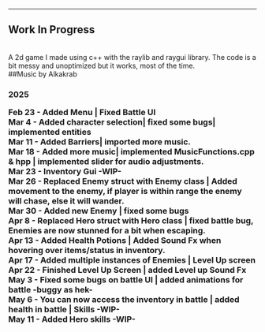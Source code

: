 ------------------
Work In Progress
------------------
<br>
A 2d game I made using c++ with the raylib and raygui library. The code is a bit messy and unoptimized but it works, most of the time.
<br>
##Music by Alkakrab
<lr>
<h3> 2025

Feb 23 - Added Menu | Fixed Battle UI
<br>
Mar 4 - Added character selection| fixed some bugs| implemented entities
<br>
Mar 11 - Added Barriers| imported more music.
<br>
Mar 18 - Added more music| implemented MusicFunctions.cpp & hpp | implemented slider for audio adjustments.
<br>
Mar 23 - Inventory Gui -WIP-
<br>
Mar 26 - Replaced Enemy struct with Enemy class | Added movement to the enemy, if player is within range the enemy will chase, else it will wander.
<br>
Mar 30 - Added new Enemy | fixed some bugs
<br>
Apr 8 - Replaced Hero struct with Hero class | fixed battle bug, Enemies are now stunned for a bit when escaping.
<br>
Apr 13 - Added Health Potions | Added Sound Fx when hovering over items/status in inventory.
<br>
Apr 17 - Added multiple instances of Enemies | Level Up screen 
<br>
Apr 22 - Finished Level Up Screen | added Level up Sound Fx
<br>
May 3 - Fixed some bugs on battle UI | added animations for battle -buggy as hek-
<br>
May 6 - You can now access the inventory in battle | added health in battle | Skills -WIP-
<br>
May 11 - Added Hero skills -WIP-
